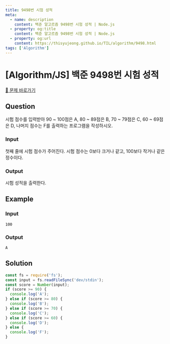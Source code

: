 ```yaml
---
title: 9498번 시험 성적
meta:
  - name: description
    content: 백준 알고르즘 9498번 시험 성적 | Node.js
  - property: og:title
    content: 백준 알고르즘 9498번 시험 성적 | Node.js
  - property: og:url
    content: https://thisyujeong.github.io/TIL/algorithm/9498.html
tags: ['Algorithm']
---
```


# [Algorithm/JS] 백준 9498번 시험 성적

[🔗 문제 바로가기](https://www.acmicpc.net/problem/9498)

## Question

시험 점수를 입력받아 90 ~ 100점은 A, 80 ~ 89점은 B, 70 ~ 79점은 C, 60 ~ 69점은 D, 나머지 점수는 F를 출력하는 프로그램을 작성하시오.

### Input

첫째 줄에 시험 점수가 주어진다. 시험 점수는 0보다 크거나 같고, 100보다 작거나 같은 정수이다.

### Output

시험 성적을 출력한다.

## Example

### Input

```
100
```

### Output

```
A
```

## Solution

```js
const fs = require('fs');
const input = fs.readFileSync('dev/stdin');
const score = Number(input);
if (score >= 90) {
  console.log('A');
} else if (score >= 80) {
  console.log('B');
} else if (score >= 70) {
  console.log('C');
} else if (score >= 60) {
  console.log('D');
} else {
  console.log('F');
}
```
